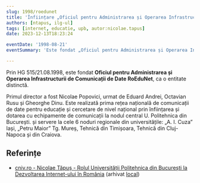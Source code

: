 ```yaml
---
slug: 1998/roedunet
title: 'Înființare „Oficiul pentru Administrarea și Operarea Infrastructurii de Comunicații de Date RoEduNet”'
authors: [ntapus, ilg-ul]
tags: [internet, educatie, upb, autor:nicolae.tapus]
date: 2023-12-13T18:23:24

eventDate: '1998-08-21'
eventSummary: 'Este fondat „Oficiul pentru Administrarea și Operarea Infrastructurii de Comunicații de Date RoEduNet”'

---
```


Prin HG 515/21.08.1998, este fondat **Oficiul pentru Administrarea și Operarea Infrastructurii de Comunicații de Date RoEduNet**, ca o entitate distinctă.

<!-- truncate -->

Primul director a fost Nicolae Popovici, urmat de Eduard Andrei, Octavian Rusu și Gheorghe Dinu. Este realizată
prima rețea națională de comunicații de date pentru educație și cercetare de nivel național prin înființarea și dotarea cu echipamente de comunicații la nodul central U. Politehnica din București. și servere la cele 6 noduri regionale
din universitățile: „A. I. Cuza” Iași, „Petru Maior” Tg. Mureș, Tehnică din Timișoara, Tehnică din Cluj-Napoca și din Craiova.

## Referințe

- [cniv.ro - Nicolae Tăpuș - Rolul Universității Politehnica din București la Dezvoltarea Internet-ului în România](https://cniv.ro/documents/26/CNIV_Volum_Aniversar_2023_-_Versiune_Online_DPxioQg.pdf)  (arhivat [local](https://cronica-it.github.io/arhiva/))
